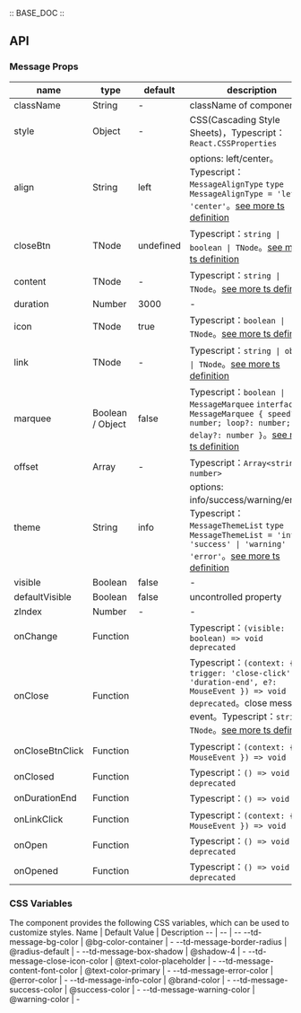 :: BASE_DOC ::

## API

### Message Props

name | type | default | description | required
-- | -- | -- | -- | --
className | String | - | className of component | N
style | Object | - | CSS(Cascading Style Sheets)，Typescript：`React.CSSProperties` | N
align | String | left | options: left/center。Typescript：`MessageAlignType` `type MessageAlignType = 'left' \| 'center'`。[see more ts definition](https://github.com/Tencent/tdesign-mobile-react/tree/develop/src/message/type.ts) | N
closeBtn | TNode | undefined | Typescript：`string \| boolean \| TNode`。[see more ts definition](https://github.com/Tencent/tdesign-mobile-react/blob/develop/src/common.ts) | N
content | TNode | - | Typescript：`string \| TNode`。[see more ts definition](https://github.com/Tencent/tdesign-mobile-react/blob/develop/src/common.ts) | N
duration | Number | 3000 | \- | N
icon | TNode | true | Typescript：`boolean \| TNode`。[see more ts definition](https://github.com/Tencent/tdesign-mobile-react/blob/develop/src/common.ts) | N
link | TNode | - | Typescript：`string \| object \| TNode`。[see more ts definition](https://github.com/Tencent/tdesign-mobile-react/blob/develop/src/common.ts) | N
marquee | Boolean / Object | false | Typescript：`boolean \| MessageMarquee` `interface MessageMarquee { speed?: number; loop?: number; delay?: number }`。[see more ts definition](https://github.com/Tencent/tdesign-mobile-react/tree/develop/src/message/type.ts) | N
offset | Array | - | Typescript：`Array<string \| number>` | N
theme | String | info | options: info/success/warning/error。Typescript：`MessageThemeList` `type MessageThemeList = 'info' \| 'success' \| 'warning' \| 'error'`。[see more ts definition](https://github.com/Tencent/tdesign-mobile-react/tree/develop/src/message/type.ts) | N
visible | Boolean | false | \- | N
defaultVisible | Boolean | false | uncontrolled property | N
zIndex | Number | - | \- | N
onChange | Function |  | Typescript：`(visible: boolean) => void`<br/>`deprecated` | N
onClose | Function |  | Typescript：`(context: { trigger: 'close-click' \| 'duration-end', e?: MouseEvent }) => void`<br/>`deprecated`。close message event。Typescript：`string \| TNode`。[see more ts definition](https://github.com/Tencent/tdesign-mobile-react/blob/develop/src/common.ts) | N
onCloseBtnClick | Function |  | Typescript：`(context: { e: MouseEvent }) => void`<br/> | N
onClosed | Function |  | Typescript：`() => void`<br/>`deprecated` | N
onDurationEnd | Function |  | Typescript：`() => void`<br/> | N
onLinkClick | Function |  | Typescript：`(context: { e: MouseEvent }) => void`<br/> | N
onOpen | Function |  | Typescript：`() => void`<br/>`deprecated` | N
onOpened | Function |  | Typescript：`() => void`<br/>`deprecated` | N

### CSS Variables

The component provides the following CSS variables, which can be used to customize styles.
Name | Default Value | Description 
-- | -- | --
--td-message-bg-color | @bg-color-container | - 
--td-message-border-radius | @radius-default | - 
--td-message-box-shadow | @shadow-4 | - 
--td-message-close-icon-color | @text-color-placeholder | - 
--td-message-content-font-color | @text-color-primary | - 
--td-message-error-color | @error-color | - 
--td-message-info-color | @brand-color | - 
--td-message-success-color | @success-color | - 
--td-message-warning-color | @warning-color | -